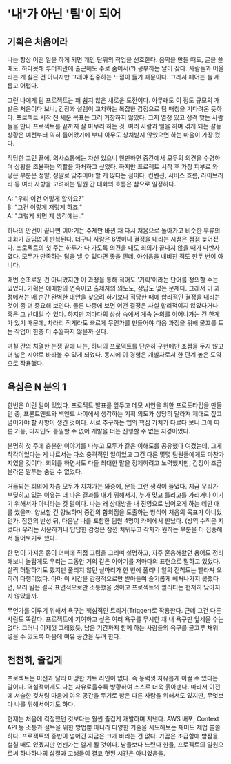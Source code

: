 # '내'가 아닌 '팀'이 되어

## 기획은 처음이라

나는 항상 어떤 일을 하게 되면 개인 단위의 작업을 선호한다. 음악을 만들 때도, 글을 쓸 때도. 하다못해 루터회관에 출근해도 주로 숨어서(?) 공부하는 날이 잦다. 사람들과 어울리는 게 싫은 건 아니지만 그래야 집중하는 느낌이 들기 때문이다. 그래서 페어는 늘 새롭고 어렵다.

그런 나에게 팀 프로젝트는 꽤 쉽지 않은 새로운 도전이다. 아무래도 이 정도 규모의 개발은 처음이다 보니, 긴장과 설렘이 교차하는 복잡한 감정으로 팀 매칭을 기다려온 듯하다. 프로젝트 시작 전 세운 목표는 그리 거창하지 않았다. 그저 열정 있고 성격 맞는 사람들을 만나 프로젝트를 끝까지 잘 마무리 하는 것. 여러 사람과 일을 하며 겪게 되는 갈등 상황은 예전부터 익히 들어왔기에 부디 아무도 상처받지 않았으면 하는 마음이 가장 컸다.

적당한 고민 끝에, 의사소통에는 자신 있으니 웬만하면 중간에서 모두의 의견을 수렴하며 상황을 조율하는 역할을 자처하고 싶었다. 하지만 프로젝트 시작 후 가장 피부로 와 닿은 부분은 정말, 정말로 맞추어야 할 게 많다는 점이다. 컨벤션, 서비스 흐름, 라이브러리 등 여러 사항을 고려하는 팀원 간 대화의 흐름은 참으로 일정하다.

A: "우리 이건 어떻게 할까요?"  
B: "그건 이렇게 저렇게 하죠."  
A: "그렇게 되면 제 생각에는.."

하나의 안건이 끝나면 이야기는 주제만 바뀐 채 다시 처음으로 돌아가고 비슷한 부류의 대화가 끊임없이 반복된다. 더구나 사람은 6명이니 결정을 내리는 시점은 점점 늦어졌다. 프로젝트의 첫 주는 하루가 다 가도록 의견을 내도 회의가 끝나지 않을 때가 다반사였다. 모두가 만족하는 답을 낼 수 있다면 좋을 텐데, 아쉬움을 내비친 적도 한두 번이 아니다.

매번 순조로운 건 아니었지만 이 과정을 통해 적어도 '기획'이라는 단어를 정의할 수는 있었다. 기획은 애매함의 연속이고 출제자의 의도도, 정답도 없는 문제다. 그래서 이 과정에서는 매 순간 완벽한 대안을 찾으려 하기보다 적당한 때에 합리적인 결정을 내리는 것이 좀 더 중요해 보인다. 물론 나중에 보면 어떤 결정은 사실 합리적이지 않았다거나 혹은 그 반대일 수 있다. 하지만 저마다의 상상 속에서 계속 논의를 이어나가는 건 한계가 있기 때문에, 차라리 작게라도 빠르게 무언가를 만들어야 다음 과정을 위해 물꼬를 트는 작업이 한층 더 수월하지 않을까 싶다.

며칠 간의 치열한 논쟁 끝에 나는, 하나의 프로덕트를 단순히 구현에만 초점을 두지 않고 더 넓은 시야로 바라볼 수 있게 되었다. 동시에 이 경험은 개발자로서 한 단계 높은 도약으로 작용했다.

## 욕심은 N 분의 1

한번은 이런 일이 있었다. 프로젝트 발표를 앞두고 데모 시연을 위한 프로토타입을 만들던 중, 프론트엔드와 백엔드 사이에서 생각하는 기획 의도가 상당히 달라져 제대로 짚고 넘어가야 할 사항이 생긴 것이다. 서로 추구하는 앱의 핵심 가치가 다르다 보니 그에 따른 기능, 디자인도 통일할 수 없어 개발을 더는 진행할 수 없는 지경이었다.

분명히 첫 주에 충분한 이야기를 나누고 모두가 같은 이해도를 공유했다 여겼는데, 그게 착각이었다는 게 나로서는 다소 충격적인 일이었고 그건 다른 몇몇 팀원들에게도 마찬가지였을 것이다. 회의를 하면서도 다들 최대한 말을 정제하려고 노력했지만, 감정이 조금 올라온 말투는 숨길 수 없었다.

거듭되는 회의에 차츰 모두가 지쳐가는 와중에, 문득 그런 생각이 들었다. 지금 우리가 부딪히고 있는 이유는 더 나은 결과를 내기 위해서지, 누가 맞고 틀리고를 가리거나 이기기 위해서가 아니라는 것 말이다. 나는 왜 상대방을 내 진영으로 넘어오게 하는 데만 애를 썼을까. 양보할 건 양보하며 중간의 합의점을 도출하는 방식이 처음의 목표가 아니었던가. 잠깐의 반성 뒤, 다음날 나를 포함한 팀원 4명이 카페에서 만났다. (방역 수칙은 지켰다) 우리는 서운하거나 답답한 감정은 잠깐 치워두고 각자가 원하는 부분을 더 집중해서 들어보기로 했다.

한 명이 가져온 종이 더미에 직접 그림을 그리며 설명하고, 자주 혼용해왔던 용어도 정리해보니 놀랍게도 우리는 그동안 거의 같은 이야기를 저마다의 표현으로 말하고 있었다. 살짝 허탈하기도 했지만 풀리지 않던 실마리가 한 번에 풀리니 일의 진척도는 빨라져 오히려 다행이었다. 아마 이 시간을 감정적으로만 받아들여 슬기롭게 헤쳐나가지 못했다면, 우리 팀은 결국 표면적으로만 소통했을 것이고 프로젝트의 퀄리티는 현저히 낮아지지 않았을까.

무언가를 이루기 위해서 욕구는 핵심적인 트리거(Trigger)로 작용한다. 근데 그건 다른 사람도 똑같다. 프로젝트에 기여하고 싶은 여러 욕구를 무시한 채 내 욕구만 앞세울 수는 없다. 그러니 이제껏 그래왔듯, 남은 기간까지 함께 하는 사람들의 욕구를 골고루 채워 넣을 수 있도록 마음에 여유 공간을 두려 한다.

## 천천히, 즐겁게

프로젝트는 미션과 달리 마땅한 커트 라인이 없다. 즉 능력껏 자유롭게 이끌 수 있다는 말이다. 역설적이게도 나는 자유로울수록 방황하여 스스로 더욱 옭아맨다. 따라서 이전에 서술한 것처럼 마음에 여유 공간을 두기로 함은 다른 사람을 위해서도 있지만, 무엇보다 나를 위해서이기도 하다.

현재는 처음에 걱정했던 것보다는 훨씬 즐겁게 개발하며 지낸다. AWS 배포, Context API 등 소통과 설득을 위한 방법뿐 아니라 다양한 기술을 시도해보는 재미도 제법 쏠쏠하다. 프로젝트의 중반이 넘어간 지금은 크게 바라는 건 없다. 가끔은 조급함에 밤잠을 설칠 때도 있겠지만 언젠가는 알게 될 것이다. 남들보다 느렸다 한들, 프로젝트의 일원으로써 하나하나의 삽질과 고생들이 결코 헛된 시간은 아니었음을.
